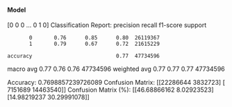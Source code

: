 #### Model
[0 0 0 ... 0 1 0]
Classification Report:
              precision    recall  f1-score   support

           0       0.76      0.85      0.80  26119367
           1       0.79      0.67      0.72  21615229

    accuracy                           0.77  47734596
   macro avg       0.77      0.76      0.76  47734596
weighted avg       0.77      0.77      0.77  47734596

Accuracy: 0.7698857239726089
Confusion Matrix:
[[22286644  3832723]
 [ 7151689 14463540]]
Confusion Matrix (%):
[[46.68866162  8.02923523]
 [14.98219237 30.29991078]]
